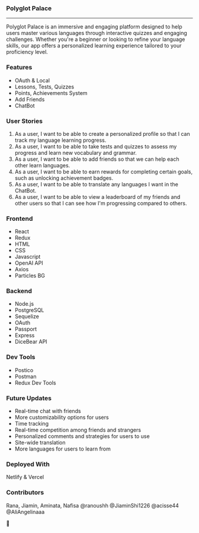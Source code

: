 ### Polyglot Palace 
***

Polyglot Palace is an immersive and engaging platform designed to help users master various languages through interactive quizzes and engaging challenges. Whether you're a beginner or looking to refine your language skills, our app offers a personalized learning experience tailored to your proficiency level.

### Features
- OAuth & Local 
- Lessons, Tests, Quizzes
- Points, Achievements System
- Add Friends
- ChatBot 

### User Stories 
1. As a user, I want to be able to create a personalized profile so that I can track my language learning progress.
2. As a user, I want to be able to take tests and quizzes to assess my progress and learn new vocabulary and grammar.
3. As a user, I want to be able to add friends so that we can help each other learn languages.
4. As a user, I want to be able to earn rewards for completing certain goals, such as unlocking achievement badges.
5. As a user, I want to be able to translate any languages I want in the ChatBot.
6. As a user, I want to be able to view a leaderboard of my friends and other users so that I can see how I'm progressing compared to others.

### Frontend 
- React
- Redux
- HTML
- CSS
- Javascript
- OpenAI API
- Axios
- Particles BG

### Backend
- Node.js
- PostgreSQL
- Sequelize
- OAuth
- Passport
- Express
- DiceBear API

### Dev Tools
- Postico
- Postman
- Redux Dev Tools

### Future Updates 
- Real-time chat with friends
- More customizability options for users
- Time tracking
- Real-time competition among friends and strangers
- Personalized comments and strategies for users to use
- Site-wide translation
- More languages for users to learn from

### Deployed With
Netlify & Vercel

### Contributors
Rana, Jiamin, Aminata, Nafisa
@ranoushh
@JiaminShi1226
@acisse44
@AliAngelinaaa

🥳


